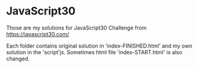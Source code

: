 # JavaScript30

<p>Those are my solutions for JavaScript30 Challenge from <a href="https://javascript30.com/">https://javascript30.com/</a></p>
<p>Each folder contains original solution in 'index-FINISHED.html' and my own solution in the 'script'js. Sometimes html file 'index-START.html' is also changed.</p>
